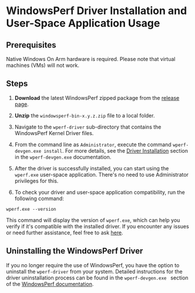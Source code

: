# WindowsPerf Driver Installation and User-Space Application Usage

## Prerequisites

Native Windows On Arm hardware is required. Please note that virtual machines (VMs) will not work.

## Steps

1. **Download** the latest WindowsPerf zipped package from the [release page](https://gitlab.com/Linaro/WindowsPerf/windowsperf/-/releases).

2. **Unzip** the `windowsperf-bin-x.y.z.zip` file to a local folder.

3. Navigate to the `wperf-driver` sub-directory that contains the WindowsPerf Kernel Driver files.

4. From the command line as `Administrator`, execute the command `wperf-devgen.exe install`. For more details, see the [Driver Installation](https://gitlab.com/Linaro/WindowsPerf/windowsperf/-/blob/main/wperf-devgen/README.md#driver-installation) section in the `wperf-devgen.exe` documentation.

5. After the driver is successfully installed, you can start using the `wperf.exe` user-space application. There's no need to use Administrator privileges for this.

6. To check your driver and user-space application compatibility, run the following command:

```shell
wperf.exe --version
```

This command will display the version of `wperf.exe`, which can help you verify if it's compatible with the installed driver. If you encounter any issues or need further assistance, feel free to ask [here](https://gitlab.com/Linaro/WindowsPerf/windowsperf/-/issues).

## Uninstalling the WindowsPerf Driver

If you no longer require the use of WindowsPerf, you have the option to uninstall the `wperf-driver` from your system. Detailed instructions for the driver uninstallation process can be found in the `wperf-devgen.exe ` section of the [WindowsPerf documentation](https://gitlab.com/Linaro/WindowsPerf/windowsperf/-/blob/3.3.1/wperf-devgen/README.md#driver-uninstallation).
